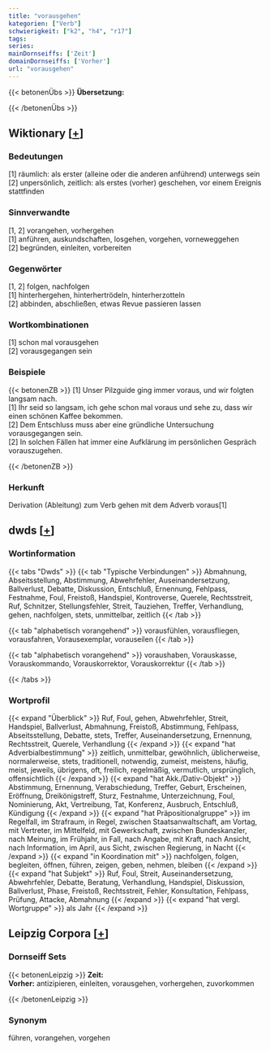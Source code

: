 ```yaml
---
title: "vorausgehen"
kategorien: ["Verb"]
schwierigkeit: ["k2", "h4", "r17"]
tags:
series:
mainDornseiffs: ['Zeit']
domainDornseiffs: ['Vorher']
url: "vorausgehen"
---
```


{{< betonenÜbs >}}
**Übersetzung:**  
  
{{< /betonenÜbs >}}

## Wiktionary [[+](https://de.wiktionary.org/wiki/vorausgehen)]

### Bedeutungen
[1] räumlich: als erster (alleine oder die anderen anführend) unterwegs sein  
[2] unpersönlich, zeitlich: als erstes (vorher) geschehen, vor einem Ereignis stattfinden  

### Sinnverwandte
[1, 2] vorangehen, vorhergehen  
[1] anführen, auskundschaften, losgehen, vorgehen, vorneweggehen  
[2] begründen, einleiten, vorbereiten  

### Gegenwörter
[1, 2] folgen, nachfolgen  
[1] hinterhergehen, hinterhertrödeln, hinterherzotteln  
[2] abbinden, abschließen, etwas Revue passieren lassen  

### Wortkombinationen
[1] schon mal vorausgehen  
[2] vorausgegangen sein  

### Beispiele
{{< betonenZB >}}
[1] Unser Pilzguide ging immer voraus, und wir folgten langsam nach.  
[1] Ihr seid so langsam, ich gehe schon mal voraus und sehe zu, dass wir einen schönen Kaffee bekommen.  
[2] Dem Entschluss muss aber eine gründliche Untersuchung vorausgegangen sein.  
[2] In solchen Fällen hat immer eine Aufklärung im persönlichen Gespräch vorauszugehen.  

{{< /betonenZB >}}
### Herkunft
Derivation (Ableitung) zum Verb gehen mit dem Adverb voraus[1]  



## dwds [[+](https://www.dwds.de/wb/vorausgehen)]

### Wortinformation
{{< tabs "Dwds" >}}
{{< tab "Typische Verbindungen" >}}
Abmahnung, Abseitsstellung, Abstimmung, Abwehrfehler, Auseinandersetzung, Ballverlust, Debatte, Diskussion, Entschluß, Ernennung, Fehlpass, Festnahme, Foul, Freistoß, Handspiel, Kontroverse, Querele, Rechtsstreit, Ruf, Schnitzer, Stellungsfehler, Streit, Tauziehen, Treffer, Verhandlung, gehen, nachfolgen, stets, unmittelbar, zeitlich
{{< /tab >}}

{{< tab "alphabetisch vorangehend" >}}
vorausfühlen, vorausfliegen, vorausfahren, Vorausexemplar, vorauseilen
{{< /tab >}}

{{< tab "alphabetisch vorangehend" >}}
voraushaben, Vorauskasse, Vorauskommando, Vorauskorrektor, Vorauskorrektur
{{< /tab >}}

{{< /tabs >}}

### Wortprofil
{{< expand "Überblick" >}} Ruf, Foul, gehen, Abwehrfehler, Streit, Handspiel, Ballverlust, Abmahnung, Freistoß, Abstimmung, Fehlpass, Abseitsstellung, Debatte, stets, Treffer, Auseinandersetzung, Ernennung, Rechtsstreit, Querele, Verhandlung {{< /expand >}}
{{< expand "hat Adverbialbestimmung" >}} zeitlich, unmittelbar, gewöhnlich, üblicherweise, normalerweise, stets, traditionell, notwendig, zumeist, meistens, häufig, meist, jeweils, übrigens, oft, freilich, regelmäßig, vermutlich, ursprünglich, offensichtlich {{< /expand >}}
{{< expand "hat Akk./Dativ-Objekt" >}} Abstimmung, Ernennung, Verabschiedung, Treffer, Geburt, Erscheinen, Eröffnung, Dreikönigstreff, Sturz, Festnahme, Unterzeichnung, Foul, Nominierung, Akt, Vertreibung, Tat, Konferenz, Ausbruch, Entschluß, Kündigung {{< /expand >}}
{{< expand "hat Präpositionalgruppe" >}} im Regelfall, im Strafraum, in Regel, zwischen Staatsanwaltschaft, am Vortag, mit Vertreter, im Mittelfeld, mit Gewerkschaft, zwischen Bundeskanzler, nach Meinung, im Frühjahr, in Fall, nach Angabe, mit Kraft, nach Ansicht, nach Information, im April, aus Sicht, zwischen Regierung, in Nacht {{< /expand >}}
{{< expand "in Koordination mit" >}} nachfolgen, folgen, begleiten, öffnen, führen, zeigen, geben, nehmen, bleiben {{< /expand >}}
{{< expand "hat Subjekt" >}} Ruf, Foul, Streit, Auseinandersetzung, Abwehrfehler, Debatte, Beratung, Verhandlung, Handspiel, Diskussion, Ballverlust, Phase, Freistoß, Rechtsstreit, Fehler, Konsultation, Fehlpass, Prüfung, Attacke, Abmahnung {{< /expand >}}
{{< expand "hat vergl. Wortgruppe" >}} als Jahr {{< /expand >}}

## Leipzig Corpora [[+](https://corpora.uni-leipzig.de/en/res?word=vorausgehen&corpusId=deu_newscrawl-public_2018)]

### Dornseiff Sets
{{< betonenLeipzig >}}
**Zeit:**  
**Vorher:** antizipieren, einleiten, vorausgehen, vorhergehen, zuvorkommen  

{{< /betonenLeipzig >}}

### Synonym
führen, vorangehen, vorgehen

